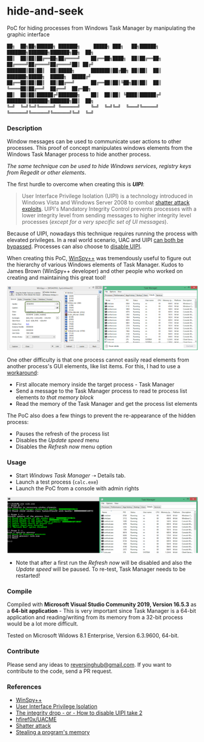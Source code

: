 # hide-and-seek

PoC for hiding processes from Windows Task Manager by manipulating the graphic interface

```
██╗  ██╗██╗██████╗ ███████╗     █████╗ ███╗   ██╗██████╗     ███████╗███████╗███████╗██╗  ██╗
██║  ██║██║██╔══██╗██╔════╝    ██╔══██╗████╗  ██║██╔══██╗    ██╔════╝██╔════╝██╔════╝██║ ██╔╝
███████║██║██║  ██║█████╗      ███████║██╔██╗ ██║██║  ██║    ███████╗█████╗  █████╗  █████╔╝ 
██╔══██║██║██║  ██║██╔══╝      ██╔══██║██║╚██╗██║██║  ██║    ╚════██║██╔══╝  ██╔══╝  ██╔═██╗ 
██║  ██║██║██████╔╝███████╗    ██║  ██║██║ ╚████║██████╔╝    ███████║███████╗███████╗██║  ██╗
╚═╝  ╚═╝╚═╝╚═════╝ ╚══════╝    ╚═╝  ╚═╝╚═╝  ╚═══╝╚═════╝     ╚══════╝╚══════╝╚══════╝╚═╝  ╚═╝
```

### Description

Window messages can be used to communicate user actions to other processes. This proof of concept manipulates windows elements from the Windows Task Manager process to hide another process. 

*The same technique can be used to hide Windows services, registry keys from Regedit or other elements*. 

The first hurdle to overcome when creating this is *__UIPI__*:

> User Interface Privilege Isolation (UIPI) is a technology introduced in Windows Vista and Windows Server 2008 to combat [shatter attack exploits](https://en.wikipedia.org/wiki/Shatter_attack). UIPI's Mandatory Integrity Control prevents processes with a lower integrity level from sending messages to higher integrity level processes (*except for a very specific set of UI messages*).

Because of UIPI, nowadays this technique requires running the process with elevated privileges. In a real world scenario, UAC and UIPI [can both be bypassed](https://github.com/hfiref0x/UACME). Processes can also choose to [disable UIPI](https://nsylvain.blogspot.com/2008/01/integrity-drop-or-how-to-disable-uipi.html).

When creating this PoC, [WinSpy++](https://www.autohotkey.com/boards/viewtopic.php?f=6&t=28220) was tremendously useful to figure out the hierarchy of various Windows elements of Task Manager. Kudos to James Brown (WinSpy++ developer) and other people who worked on creating and maintaining this great tool!
 
![WinSpy++](img/winspy.png)

One other difficulty is that one process cannot easily read elements from another process's GUI elements, like list items. For this, I had to use a [workaround](http://www.codeproject.com/Articles/5570/Stealing-Program-s-Memory):
* First allocate memory inside the target process - Task Manager
* Send a message to the Task Manager process to read te process list elements _to that memory block_
* Read the memory of the Task Manager and get the process list elements

The PoC also does a few things to prevent the re-appearance of the hidden process:

* Pauses the refresh of the process list
* Disables the _Update speed_ menu
* Disables the _Refresh now_ menu option

### Usage

* Start *Windows Task Manager* ➝ Details tab.
* Launch a test process (```calc.exe```)
* Launch the PoC from a console with admin rights

![Usage](img/howto.png)

* Note that after a first run the _Refresh now_ will be disabled and also the _Update speed_ will be paused. To re-test, Task Manager needs to be restarted!

### Compile

Compiled with **Microsoft Visual Studio Community 2019, Version 16.5.3** as a **64-bit application** - This is very important since Task Manager is a 64-bit application and reading/writing from its memory from a 32-bit process would be a lot more difficult.

Tested on Microsoft Widows 8.1 Enterprise, Version 6.3.9600, 64-bit.

### Contribute

Please send any ideas to [reversinghub@gmail.com](mailto:reversinghub@gmail.com). If you want to contribute to the code, send a PR request. 

### References
 * [WinSpy++](https://www.autohotkey.com/boards/viewtopic.php?f=6&t=28220)
 * [User Interface Privilege Isolation](https://en.wikipedia.org/wiki/User_Interface_Privilege_Isolation)
 * [The integrity drop - or - How to disable UIPI take 2](https://nsylvain.blogspot.com/2008/01/integrity-drop-or-how-to-disable-uipi.html)
 * [hfiref0x/UACME](https://github.com/hfiref0x/UACME)
 * [Shatter attack](https://en.wikipedia.org/wiki/Shatter_attack)
 * [Stealing a program's memory](http://www.codeproject.com/Articles/5570/Stealing-Program-s-Memory)
